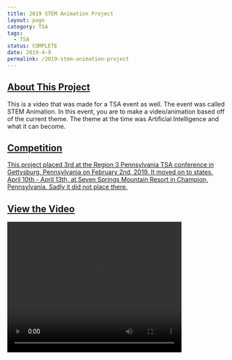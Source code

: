 ```yaml
---
title: 2019 STEM Animation Project
layout: page
category: TSA
tags: 
  - TSA
status: COMPLETE
date: 2019-4-9
permalink: /2019-stem-animation-project
---
```


## <u>About This Project</u>

This is a video that was made for a TSA event as well.  The event was called STEM Animation.  In this event, you are to make a video/animation based off of the current theme.  The theme at the time was Artificial Intelligence and what it can become.

## <u>Competition<u>

This project placed 3rd at the Region 3 Pennsylvania TSA conference in Gettysburg, Pennsylvania on February 2nd, 2019.  It moved on to states, April 10th - April 13th, at Seven Springs Mountain Resort in Champion, Pennsylvania. Sadly it did not place there.

## <u>View the Video</u>

<video width="400" height="300" controls>
  <source src="https://www.bradykondek.ga/videos/2019-stem-animation.mp4" type="video/mp4">
  Your browser does not support displaying videos through HTML.
</video>
